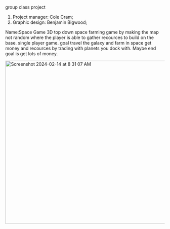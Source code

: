  #
group class project 


1. Project manager: Cole Cram;
2. Graphic design: Benjamin Bigwood;

Name:Space Game
3D top down space farming game by making the map not random where the player is able to gather recources to build on the base.
single player game.
goal travel the galaxy and farm in space get money and recources by trading with planets you dock with.
Maybe end goal is get lots of money.


<img width="515" alt="Screenshot 2024-02-14 at 8 31 07 AM" src="https://github.com/BenjaminBigwood/Group-class-project/assets/143056232/83122a94-68ff-444f-9552-2018eaf1a6e4">
